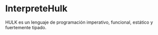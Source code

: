 # InterpreteHulk
HULK es un lenguaje de programación imperativo, funcional, estático y fuertemente tipado.
